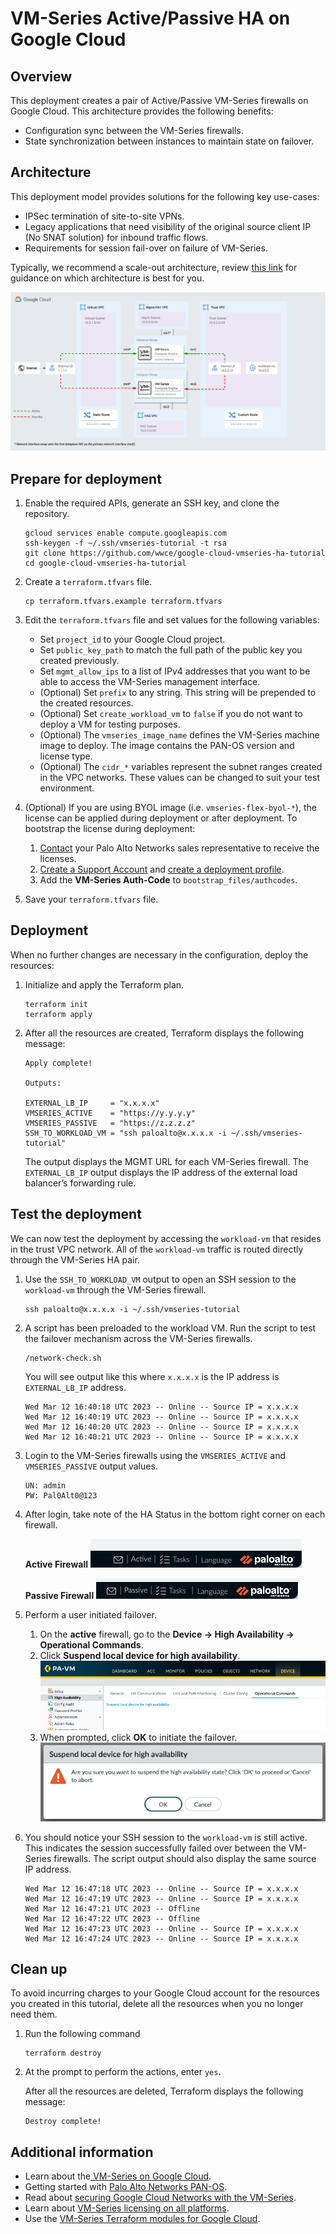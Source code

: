 # VM-Series Active/Passive HA on Google Cloud

## Overview

This deployment creates a pair of Active/Passive VM-Series firewalls on Google Cloud.   This architecture provides the following benefits:
* Configuration sync between the VM-Series firewalls.
* State synchronization between instances to maintain state on failover.

## Architecture

This deployment model provides solutions for the following key use-cases:

* IPSec termination of site-to-site VPNs.
* Legacy applications that need visibility of the original source client IP (No SNAT solution) for inbound traffic flows.
* Requirements for session fail-over on failure of VM-Series.

Typically, we recommend a scale-out architecture, review [this link](https://cloud.google.com/architecture/partners/palo-alto-networks-ngfw) for guidance on which architecture is best for you.


![Overview Diagram](images/diagram.png)

## Prepare for deployment

1. Enable the required APIs, generate an SSH key, and clone the repository. 

    ```
    gcloud services enable compute.googleapis.com
    ssh-keygen -f ~/.ssh/vmseries-tutorial -t rsa
    git clone https://github.com/wwce/google-cloud-vmseries-ha-tutorial
    cd google-cloud-vmseries-ha-tutorial
    ```

2. Create a `terraform.tfvars` file.

    ```
    cp terraform.tfvars.example terraform.tfvars
    ```

3. Edit the `terraform.tfvars` file and set values for the following variables:
    * Set  `project_id`  to your Google Cloud project. 
    * Set  `public_key_path` to match the full path of the public key you created previously.  
    * Set `mgmt_allow_ips` to a list of IPv4 addresses that you want to be able to access the VM-Series management interface. 
    * (Optional) Set `prefix` to any string.  This string will be prepended to the created resources.
    * (Optional) Set `create_workload_vm` to `false` if you do not want to deploy a VM for testing purposes.
    * (Optional) The  `vmseries_image_name` defines the VM-Series machine image to deploy.   The image contains the PAN-OS version and license type. 
    * (Optional) The `cidr_*` variables represent the subnet ranges created in the VPC networks.  These values can be changed to suit your test environment. 

4. (Optional) If you are using BYOL image (i.e. `vmseries-flex-byol-*`), the license can be applied during deployment or after deployment.  To bootstrap the license during deployment:
    1. [Contact](https://www.paloaltonetworks.com/company/contact-sales) your Palo Alto Networks sales representative to receive the licenses.
    2. [Create a Support Account](https://docs.paloaltonetworks.com/vm-series/10-2/vm-series-deployment/license-the-vm-series-firewall/create-a-support-account#id4032767e-a4a8-4f5a-9df2-48f5d63780ba) and [create a deployment profile](https://docs.paloaltonetworks.com/vm-series/10-2/vm-series-deployment/license-the-vm-series-firewall/software-ngfw/create-a-deployment-profile-vm-series). 
    3. Add the **VM-Series Auth-Code** to `bootstrap_files/authcodes`. 

5. Save your `terraform.tfvars` file.


## Deployment
When no further changes are necessary in the configuration, deploy the resources:

1. Initialize and apply the Terraform plan.  

    ```
    terraform init
    terraform apply
    ```

2. After all the resources are created, Terraform displays the following message:

    ```
    Apply complete!

    Outputs:

    EXTERNAL_LB_IP     = "x.x.x.x"
    VMSERIES_ACTIVE    = "https://y.y.y.y"
    VMSERIES_PASSIVE   = "https://z.z.z.z"
    SSH_TO_WORKLOAD_VM = "ssh paloalto@x.x.x.x -i ~/.ssh/vmseries-tutorial"
    ```

    The output displays the MGMT URL for each VM-Series firewall.  The `EXTERNAL_LB_IP` output displays the IP address of the external load balancer’s forwarding rule. 


## Test the deployment

We can now test the deployment by accessing the `workload-vm` that resides in the trust VPC network.  All of the `workload-vm` traffic is routed directly through the VM-Series HA pair. 

1. Use the `SSH_TO_WORKLOAD_VM` output to open an SSH session to the `workload-vm` through the VM-Series firewall.  
   ```
   ssh paloalto@x.x.x.x -i ~/.ssh/vmseries-tutorial
   ```

2. A script has been preloaded to the workload VM.  Run the script to test the failover mechanism across the VM-Series firewalls.
    ```
    /network-check.sh
    ```

    You will see output like this where `x.x.x.x` is the IP address is `EXTERNAL_LB_IP` address.
    ```
    Wed Mar 12 16:40:18 UTC 2023 -- Online -- Source IP = x.x.x.x
    Wed Mar 12 16:40:19 UTC 2023 -- Online -- Source IP = x.x.x.x
    Wed Mar 12 16:40:20 UTC 2023 -- Online -- Source IP = x.x.x.x
    Wed Mar 12 16:40:21 UTC 2023 -- Online -- Source IP = x.x.x.x
    ```

3. Login to the VM-Series firewalls using the `VMSERIES_ACTIVE` and `VMSERIES_PASSIVE` output values.
    ```
    UN: admin
    PW: Pal0Alt0@123 
    ```

4. After login, take note of the HA Status in the bottom right corner on each firewall.

    **Active Firewall**
    ![img.png](images/img_0.png)

    **Passive Firewall**
    ![img_1.png](images/img_1.png)

5. Perform a user initiated failover.
   1. On the **active** firewall, go to the **Device → High Availability → Operational Commands**.
   2. Click **Suspend local device for high availability**.
    ![img_2.png](images/img_2.png)
   3. When prompted, click **OK** to initiate the failover.
      ![img_3.png](images/img_3.png)

6. You should notice your SSH session to the `workload-vm` is still active.  This indicates the session successfully failed over between the VM-Series firewalls.  The script output should also display the same source IP address.
    ```
    Wed Mar 12 16:47:18 UTC 2023 -- Online -- Source IP = x.x.x.x
    Wed Mar 12 16:47:19 UTC 2023 -- Online -- Source IP = x.x.x.x
    Wed Mar 12 16:47:21 UTC 2023 -- Offline
    Wed Mar 12 16:47:22 UTC 2023 -- Offline
    Wed Mar 12 16:47:23 UTC 2023 -- Online -- Source IP = x.x.x.x
    Wed Mar 12 16:47:24 UTC 2023 -- Online -- Source IP = x.x.x.x
    ```

## Clean up

To avoid incurring charges to your Google Cloud account for the resources you created in this tutorial, delete all the resources when you no longer need them.

1. Run the following command
    ```
    terraform destroy
    ```

2. At the prompt to perform the actions, enter `yes`. 
   
   After all the resources are deleted, Terraform displays the following message:

    ```
    Destroy complete!
    ```

## Additional information

* Learn about the[ VM-Series on Google Cloud](https://docs.paloaltonetworks.com/vm-series/10-2/vm-series-deployment/set-up-the-vm-series-firewall-on-google-cloud-platform/about-the-vm-series-firewall-on-google-cloud-platform).
* Getting started with [Palo Alto Networks PAN-OS](https://docs.paloaltonetworks.com/pan-os). 
* Read about [securing Google Cloud Networks with the VM-Series](https://cloud.google.com/architecture/partners/palo-alto-networks-ngfw).
* Learn about [VM-Series licensing on all platforms](https://docs.paloaltonetworks.com/vm-series/10-2/vm-series-deployment/license-the-vm-series-firewall/vm-series-firewall-licensing.html#id8fea514c-0d85-457f-b53c-d6d6193df07c).
* Use the [VM-Series Terraform modules for Google Cloud](https://registry.terraform.io/modules/PaloAltoNetworks/vmseries-modules/google/latest). 